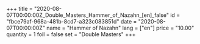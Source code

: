 +++
title = "2020-08-07T00:00:00Z_Double_Masters_Hammer_of_Nazahn_[en]_false"
id = "fbce79af-968a-481b-8cd7-a323c083851d"
date = "2020-08-07T00:00:00Z"
name = "Hammer of Nazahn"
lang = ["en"]
price = "10.00"
quantity = 1
foil = false
set = "Double Masters"
+++
